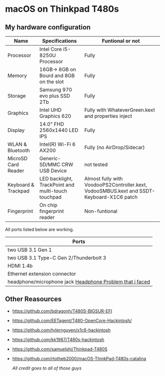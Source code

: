 # macOS on Thinkpad T480s

## My hardware configuration
| Name                | Specifications | Funtional or not |
| ------------------- | -----------------------------------------|---------------|
| Processor           | Intel Core i5-8250U Processor            |Fully|
| Memory              | 16GB-> 8GB on Bourd and 8GB on the slot  |Fully|
| Storage             | Samsung 970 evo plus SSD 2Tb             |Fully|
| Graphics            | Intel UHD Graphics 620                   |Fully with WhateverGreen.kext and properties inject|
| Display             | 14.0" FHD 2560x1440 LED IPS              |Fully|
| WLAN & Bluetooth    | Intel(R) Wi-Fi 6 AX200                   |Fully (no AirDrop/Sidecar)|
| MicroSD Card Reader | Generic-SD/MMC CRW USB Device            |not tested|
| Keyboard & Trackpad | LED backlight, TrackPoint and multi-touch touchpad |Almost fully with VoodooPS2Controller.kext, VodooSMBUS.kext and SSDT-Keyboard-X1C6 patch| 
| Fingerprint         | On chip fingerprint reader               |Non-funtional|


All ports listed below are working.

|Ports |
|------|
|two USB 3.1 Gen 1|
|two USB 3.1 Type-C Gen 2/Thunderbolt 3|
|HDMI 1.4b|
|Ethernet extension connector|
|headphone/microphone jack [Headphone Problem that i faced](https://github.com/tylernguyen/x1c6-hackintosh/issues/36)|

## Other Reasources

- https://github.com/bdragonh/T480S-BIGSUR-EFI
- https://github.com/EETagent/T480-OpenCore-Hackintosh/
- https://github.com/tylernguyen/x1c6-hackintosh
- https://github.com/kk1987/T480s-hackintosh
- https://github.com/samuelshi/Thinkpad-T480S
- https://github.com/rtotheb2000/macOS-ThinkPad-T480s-catalina

  *All credit goes to all of those guys*
